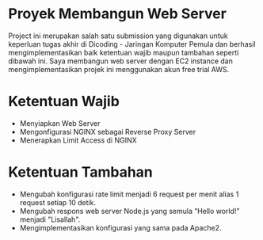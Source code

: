# Proyek Membangun Web Server
Project ini merupakan salah satu submission yang digunakan untuk keperluan tugas akhir di Dicoding - Jaringan Komputer Pemula dan berhasil mengimplementasikan baik ketentuan wajib maupun tambahan seperti dibawah ini. Saya membangun web server dengan EC2 instance dan mengimplementasikan projek ini menggunakan akun free trial AWS.

# Ketentuan Wajib
- Menyiapkan Web Server
- Mengonfigurasi NGINX sebagai Reverse Proxy Server
- Menerapkan Limit Access di NGINX

# Ketentuan Tambahan
- Mengubah konfigurasi rate limit menjadi 6 request per menit alias 1 request setiap 10 detik.
- Mengubah respons web server Node.js yang semula “Hello world!” menjadi "Lisallah".
- Mengimplementasikan konfigurasi yang sama pada Apache2.

